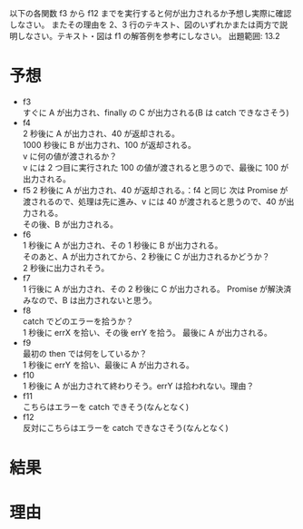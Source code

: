 以下の各関数 f3 から f12 までを実行すると何が出力されるか予想し実際に確認しなさい。
またその理由を 2、3 行のテキスト、図のいずれかまたは両方で説明しなさい。テキスト・図は f1 の解答例を参考にしなさい。
出題範囲: 13.2

# 予想

- f3  
  すぐに A が出力され、finally の C が出力される(B は catch できなさそう)
- f4  
  2 秒後に A が出力され、40 が返却される。  
  1000 秒後に B が出力され、100 が返却される。  
  v に何の値が渡されるか？  
  v には 2 つ目に実行された 100 の値が渡されると思うので、最後に 100 が出力される。
- f5
  2 秒後に A が出力され、40 が返却される。：f4 と同じ
  次は Promise が渡されるので、処理は先に進み、v には 40 が渡されると思うので、40 が出力される。  
  その後、B が出力される。
- f6  
  1 秒後に A が出力され、その 1 秒後に B が出力される。  
  そのあと、A が出力されてから、2 秒後に C が出力されるかどうか？  
  2 秒後に出力されそう。
- f7  
  1 行後に A が出力され、その 2 秒後に C が出力される。
  Promise が解決済みなので、B は出力されないと思う。
- f8  
  catch でどのエラーを拾うか？  
  1 秒後に errX を拾い、その後 errY を拾う。
  最後に A が出力される。
- f9  
  最初の then では何をしているか？  
  1 秒後に errY を拾い、最後に A が出力される。
- f10  
  1 秒後に A が出力されて終わりそう。errY は拾われない。理由？
- f11  
  こちらはエラーを catch できそう(なんとなく)
- f12  
  反対にこちらはエラーを catch できなさそう(なんとなく)

# 結果

# 理由
